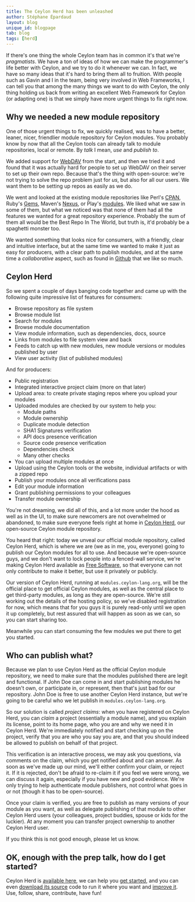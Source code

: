```yaml
---
title: The Ceylon Herd has been unleashed
author: Stéphane Épardaud
layout: blog
unique_id: blogpage
tab: blog
tags: [herd]
---
```

If there's one thing the whole Ceylon team has in common it's that we're _pragmatists_. We have a ton of ideas
of how we can make the programmer's life better with Ceylon, and we try to do it whenever we can. In fact, we have
so many ideas that it's hard to bring them all to fruition. With people such as Gavin and I in the team, being very
involved in Web Frameworks, I can tell you that among the many things we want to do with Ceylon, the only thing
holding us back from writing an excellent Web Framework for Ceylon (or adapting one) is that we simply have more
urgent things to fix right now.

## Why we needed a new module repository

One of those urgent things to fix, we quickly realised, was to have a better, leaner, nicer, friendlier module
repository for Ceylon modules. You probably know by now that all the Ceylon tools can already talk to module
repositories, local or remote. By _talk_ I mean, _use_ and _publish to_.

We added support for [WebDAV](http://en.wikipedia.org/wiki/WebDAV) 
from the start, and then we tried it and found that it was actually hard for people
to set up WebDAV on their server to set up their own repo. Because that's the thing with open-source: we're not
trying to solve the repo problem just for _us_, but also for all our users. We want them to be setting up repos
as easily as we do.

We went and looked at the existing module repositories like Perl's [CPAN](http://www.cpan.org), 
Ruby's [Gems](http://rubygems.org), Maven's [Nexus](http://www.sonatype.org/nexus), or
Play's [modules](http://www.playframework.org/modules). 
We liked what we saw in some of them, but what we noticed was that none of them had all the features
we wanted for a great repository experience. Probably the sum of them all would be the Best Repo In The World, but
truth is, it'd probably be a spaghetti monster too.

We wanted something that looks nice for consumers, with a friendly, clear and intuitive interface, but at the same
time we wanted to make it just as easy for producers, with a clear path to publish modules, and at the same time
a _collaborative_ aspect, such as found in [Github](http://github.com) that we like so much.

## Ceylon Herd

So we spent a couple of days banging code together and came up with the following quite impressive list of
features for consumers:

- Browse repository as file system
- Browse module list
- Search for modules
- Browse module documentation
- View module information, such as dependencies, docs, source
- Links from modules to file system view and back
- Feeds to catch up with new modules, new module versions or modules published by user
- View user activity (list of published modules)

And for producers:

- Public registration
- Integrated interactive project claim (more on that later)
- Upload area: to create private staging repos where you upload your modules
- Uploaded modules are checked by our system to help you:
    - Module paths
    - Module ownership
    - Duplicate module detection
    - SHA1 Signatures verification
    - API docs presence verification
    - Source code presence verification
    - Dependencies check
    - Many other checks
- You can upload multiple modules at once
- Upload using the Ceylon tools or the website, individual artifacts or with a zipped repo
- Publish your modules once all verifications pass
- Edit your module information
- Grant publishing permissions to your colleagues
- Transfer module ownership

You're not dreaming, we did all of this, and a lot more under the hood as well as in the
UI, to make sure newcomers are not overwhelmed or abandoned, to make sure everyone feels
right at home in [Ceylon Herd][herd], our open-source Ceylon module repository.

You heard that right: today we unveal our official module repository, called Ceylon Herd,
which is where we are (we as in me, you, everyone) going to publish our Ceylon modules for
all to use. And because we're open-source guys, and we don't want to lock people into a 
fenced-wall service, we're making Ceylon Herd available as [Free Software][source], so that everyone
can not only contribute to make it better, but use it privately or publicly.

Our version of Ceylon Herd, running at `modules.ceylon-lang.org`, 
will be the official place to get official Ceylon modules, as
well as the central place to get third-party modules, as long as they are open-source. We're
still working out the details of the hosting policy, so we've disabled registration for now,
which means that for you guys it is purely read-only until we open it up completely, but rest
assured that will happen as soon as we can, so you can start sharing too.

Meanwhile you can start consuming the few modules we put there to get you started.

## Who can publish what?

Because we plan to use Ceylon Herd as the official Ceylon module repository, we need to make
sure that the modules published there are legit and functional. If John Doe can come in
and start publishing modules he doesn't own, or participate in, or represent, then that's
just bad for our repository. John Doe is free to use another Ceylon Herd instance, but we're
going to be careful who we let publish in `modules.ceylon-lang.org`.

So our solution is called _project claims_: when you have registered on Ceylon Herd, you can
_claim_ a project (essentially a module name), and you explain its license, point to its home
page, who you are and why we need it in Ceylon Herd. We're immediately notified and start
checking up on the project, verify that you are who you say you are, and that you should indeed
be allowed to publish on behalf of that project.

This verification is an interactive process, we may ask you questions, via comments on the claim,
which you get notified about and can answer. As soon as we've made up our mind, we'll either confirm
your claim, or reject it. If it is rejected, don't be afraid to re-claim it if you feel we were
wrong, we can discuss it again, especially if you have new and good evidence. We're only trying to
help authenticate module publishers, not control what goes in or not (though it has to be open-source).

Once your claim is verified, you are free to publish as many versions of your module as you want,
as well as delegate publishing of that module to other Ceylon Herd users (your colleagues, project
buddies, spouse or kids for the luckier). At any moment you can transfer project ownership to another
Ceylon Herd user.

If you think this is not good enough, please let us know.

## OK, enough with the prep talk, how do I get started? 

Ceylon Herd is [available here][herd], we can help you [get started][get-started], 
and you can even [download its source][source]
code to run it where you want and [improve it][issues]. Use, follow, share, contribute, have fun!

[herd]: https://herd.ceylon-lang.org
[get-started]: https://herd.ceylon-lang.org/usage
[source]: https://github.com/ceylon/ceylon-herd
[issues]: https://github.com/ceylon/ceylon-herd/issues
